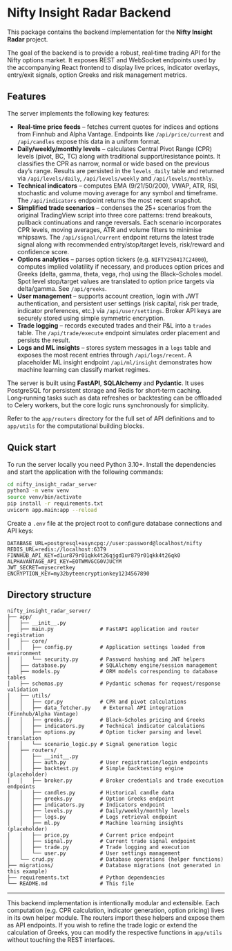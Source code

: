 # Nifty Insight Radar Backend

This package contains the backend implementation for the **Nifty Insight Radar** project.

The goal of the backend is to provide a robust, real‑time trading API for the Nifty options market.  It exposes REST and WebSocket endpoints used by the accompanying React frontend to display live prices, indicator overlays, entry/exit signals, option Greeks and risk management metrics.

## Features

The server implements the following key features:

* **Real‑time price feeds** – fetches current quotes for indices and options from Finnhub and Alpha Vantage.  Endpoints like `/api/price/current` and `/api/candles` expose this data in a uniform format.
* **Daily/weekly/monthly levels** – calculates Central Pivot Range (CPR) levels (pivot, BC, TC) along with traditional support/resistance points.  It classifies the CPR as narrow, normal or wide based on the previous day’s range.  Results are persisted in the `levels_daily` table and returned via `/api/levels/daily`, `/api/levels/weekly` and `/api/levels/monthly`.
* **Technical indicators** – computes EMA (9/21/50/200), VWAP, ATR, RSI, stochastic and volume moving average for any symbol and timeframe.  The `/api/indicators` endpoint returns the most recent snapshot.
* **Simplified trade scenarios** – condenses the 25+ scenarios from the original TradingView script into three core patterns: trend breakouts, pullback continuations and range reversals.  Each scenario incorporates CPR levels, moving averages, ATR and volume filters to minimise whipsaws.  The `/api/signal/current` endpoint returns the latest trade signal along with recommended entry/stop/target levels, risk/reward and confidence score.
* **Options analytics** – parses option tickers (e.g. `NIFTY250417C24000`), computes implied volatility if necessary, and produces option prices and Greeks (delta, gamma, theta, vega, rho) using the Black–Scholes model.  Spot level stop/target values are translated to option price targets via delta/gamma.  See `/api/greeks`.
* **User management** – supports account creation, login with JWT authentication, and persistent user settings (risk capital, risk per trade, indicator preferences, etc.) via `/api/user/settings`.  Broker API keys are securely stored using simple symmetric encryption.
* **Trade logging** – records executed trades and their P&L into a `trades` table.  The `/api/trade/execute` endpoint simulates order placement and persists the result.
* **Logs and ML insights** – stores system messages in a `logs` table and exposes the most recent entries through `/api/logs/recent`.  A placeholder ML insight endpoint `/api/ml/insight` demonstrates how machine learning can classify market regimes.

The server is built using **FastAPI**, **SQLAlchemy** and **Pydantic**.  It uses PostgreSQL for persistent storage and Redis for short‑term caching.  Long‑running tasks such as data refreshes or backtesting can be offloaded to Celery workers, but the core logic runs synchronously for simplicity.

Refer to the `app/routers` directory for the full set of API definitions and to `app/utils` for the computational building blocks.

## Quick start

To run the server locally you need Python 3.10+.  Install the dependencies and start the application with the following commands:

```bash
cd nifty_insight_radar_server
python3 -m venv venv
source venv/bin/activate
pip install -r requirements.txt
uvicorn app.main:app --reload
```

Create a `.env` file at the project root to configure database connections and API keys:

```env
DATABASE_URL=postgresql+asyncpg://user:password@localhost/nifty
REDIS_URL=redis://localhost:6379
FINNHUB_API_KEY=d1ur879r01qkk4t26qjgd1ur879r01qkk4t26qk0
ALPHAVANTAGE_API_KEY=EOTWMVGCG0VJUCYM
JWT_SECRET=mysecretkey
ENCRYPTION_KEY=my32byteencryptionkey1234567890
```

## Directory structure

```
nifty_insight_radar_server/
├── app/
│   ├── __init__.py
│   ├── main.py               # FastAPI application and router registration
│   ├── core/
│   │   ├── config.py         # Application settings loaded from environment
│   │   └── security.py       # Password hashing and JWT helpers
│   ├── database.py           # SQLAlchemy engine/session management
│   ├── models.py             # ORM models corresponding to database tables
│   ├── schemas.py            # Pydantic schemas for request/response validation
│   ├── utils/
│   │   ├── cpr.py            # CPR and pivot calculations
│   │   ├── data_fetcher.py    # External API integration (Finnhub/Alpha Vantage)
│   │   ├── greeks.py         # Black–Scholes pricing and Greeks
│   │   ├── indicators.py     # Technical indicator calculations
│   │   ├── options.py        # Option ticker parsing and level translation
│   │   └── scenario_logic.py # Signal generation logic
│   ├── routers/
│   │   ├── __init__.py
│   │   ├── auth.py           # User registration/login endpoints
│   │   ├── backtest.py       # Simple backtesting engine (placeholder)
│   │   ├── broker.py         # Broker credentials and trade execution endpoints
│   │   ├── candles.py        # Historical candle data
│   │   ├── greeks.py         # Option Greeks endpoint
│   │   ├── indicators.py     # Indicators endpoint
│   │   ├── levels.py         # Daily/weekly/monthly levels
│   │   ├── logs.py           # Logs retrieval endpoint
│   │   ├── ml.py             # Machine learning insights (placeholder)
│   │   ├── price.py          # Current price endpoint
│   │   ├── signal.py         # Current trade signal endpoint
│   │   ├── trade.py          # Trade logging and execution
│   │   └── user.py           # User settings management
│   └── crud.py               # Database operations (helper functions)
├── migrations/               # Database migrations (not generated in this example)
├── requirements.txt          # Python dependencies
└── README.md                 # This file
```

---

This backend implementation is intentionally modular and extensible.  Each computation (e.g. CPR calculation, indicator generation, option pricing) lives in its own helper module.  The routers import these helpers and expose them as API endpoints.  If you wish to refine the trade logic or extend the calculation of Greeks, you can modify the respective functions in `app/utils` without touching the REST interfaces.
